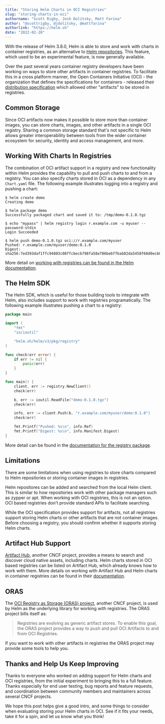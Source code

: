 ```yaml
---
title: "Storing Helm Charts in OCI Registries"
slug: "storing-charts-in-oci"
authorname: "Scott Rigby, Josh Dolitsky, Matt Farina"
author: "@scottrigby, @jdolitsky, @mattfarina"
authorlink: "https://helm.sh"
date: "2022-02-28"
---
```


With the release of Helm 3.8.0, Helm is able to store and work with charts in container registries, as an alternative to [Helm repositories](https://helm.sh/docs/topics/chart_repository/). This feature, which used to be an experimental feature, is now generally available.

<!--more-->

Over the past several years container registry developers have been working on ways to store other artifacts in container registries. To facilitate this in a cross platform manner, the Open Containers Initiative (OCI) - the organization that defines the specifications for containers - released their [distribution specification](https://specs.opencontainers.org/distribution-spec/?v=v1.0.0) which allowed other "artifacts" to be stored in registries.

<!-- ## What Does This Mean For Me? -->

## Common Storage

Since OCI artifacts now makes it possible to store more than container images, you can store charts, images, and other artifacts in a single OCI registry. Sharing a common storage standard that's not specific to Helm allows greater interoperability between tools from the wider container ecosystem for security, identity and access management, and more.

## Working With Charts In Registries

The combination of OCI artifact support in a registry and new functionality within Helm provides the capability to pull and push charts to and from a registry. You can also specify charts stored in OCI as a dependency in any `Chart.yaml` file. The following example illustrates logging into a registry and pushing a chart:

```console
$ helm create demo
Creating demo

$ helm package demo
Successfully packaged chart and saved it to: /tmp/demo-0.1.0.tgz

$ echo "mypass" | helm registry login r.example.com -u myuser --password-stdin
Login Succeeded

$ helm push demo-0.1.0.tgz oci://r.example.com/myuser
Pushed: r.example.com/myuser/demo:0.1.0
Digest: sha256:7ed393daf1ffc94803c08ffcbecb798fa58e786bebffbab02da5458f68d0ecb0
```

More detail on [working with registries can be found in the Helm documentation](https://helm.sh/docs/topics/registries/).

## The Helm SDK

The Helm SDK, which is useful for those building tools to integrate with Helm, also includes support to work with registries programatically. The following example illustrates pushing a chart to a registry:

```go
package main

import (
	"fmt"
	"io/ioutil"

	"helm.sh/helm/v3/pkg/registry"
)

func check(err error) {
	if err != nil {
		panic(err)
	}
}

func main() {
	client, err := registry.NewClient()
	check(err)

	b, err := ioutil.ReadFile("demo-0.1.0.tgz")
	check(err)

	info, err := client.Push(b, "r.example.com/myuser/demo:0.1.0")
	check(err)

	fmt.Printf("Pushed: %s\n", info.Ref)
	fmt.Printf("Digest: %s\n", info.Manifest.Digest)
}
```

More detail can be found in the [documentation for the registry package](https://pkg.go.dev/helm.sh/helm/v3/pkg/registry).

## Limitations

There are some limitations when using registries to store charts compared to Helm repositories or storing container images in registries.

Helm repositores can be added and searched from the local Helm client. This is similar to how repositories work with other package managers such as zypper or apt. When working with OCI registries, this is not an option. OCI based registries don't provide standard APIs to facilitate searching.

While the OCI specification provides support for artifacts, not all registries support storing Helm charts or other artifacts that are not container images. Before choosing a registry, you should confirm whether it supports storing Helm charts.

## Artifact Hub Support

[Artifact Hub](https://artifacthub.io/), another CNCF project, provides a means to search and discover cloud native assets, including charts. Helm charts stored in OCI based registries can be listed on Artifact Hub, which already knows how to work with them. More details on working with Artifact Hub and Helm charts in container registries can be found in their [documentation](https://artifacthub.io/docs/topics/repositories/#helm-charts-repositories).

## ORAS

The [OCI Registry as Storage (ORAS) project](https://oras.land/), another CNCF project, is used by Helm as the underlying library for working with registries. The ORAS project bills itself as:

> Registries are evolving as generic artifact stores. To enable this goal, the ORAS project provides a way to push and pull OCI Artifacts to and from OCI Registries.

If you want to work with other artifacts in registries the ORAS project may provide some tools to help you.

## Thanks and Help Us Keep Improving

Thanks to everyone who worked on adding support for Helm charts and OCI registries, from the initial experiment to bringing this to a full feature. Thanks especially for end user testing, bug reports and feature requests, and coordination between community members and maintainers across several CNCF projects.

We hope this post helps give a good intro, and some things to consider when evaluating storing your Helm charts in OCI. See if it fits your needs, take it for a spin, and let us know what you think!
